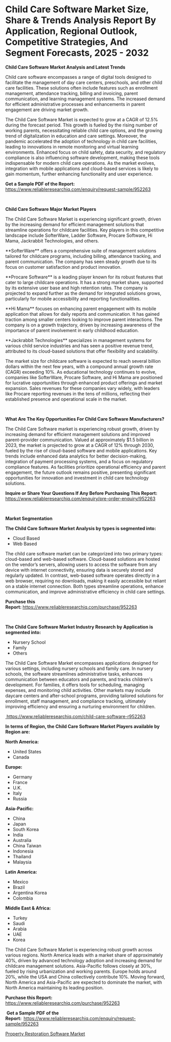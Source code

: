 <p><h1>Child Care Software Market Size, Share & Trends Analysis Report By Application, Regional Outlook, Competitive Strategies, And Segment Forecasts, 2025 - 2032</h1></p><p><strong>Child Care Software Market Analysis and Latest Trends</strong></p>
<p><p>Child care software encompasses a range of digital tools designed to facilitate the management of day care centers, preschools, and other child care facilities. These solutions often include features such as enrollment management, attendance tracking, billing and invoicing, parent communication, and learning management systems. The increased demand for efficient administrative processes and enhancements in parent engagement are driving market growth.</p><p>The Child Care Software Market is expected to grow at a CAGR of 12.5% during the forecast period. This growth is fueled by the rising number of working parents, necessitating reliable child care options, and the growing trend of digitalization in education and care settings. Moreover, the pandemic accelerated the adoption of technology in child care facilities, leading to innovations in remote monitoring and virtual learning environments. Enhanced focus on child safety, data security, and regulatory compliance is also influencing software development, making these tools indispensable for modern child care operations. As the market evolves, integration with mobile applications and cloud-based services is likely to gain momentum, further enhancing functionality and user experience.</p></p>
<p><strong>Get a Sample PDF of the Report:&nbsp;</strong> <a href="https://www.reliableresearchiq.com/enquiry/request-sample/952263?utm_campaign=2291&utm_medium=2&utm_source=Github&utm_content=ia&utm_term=06032025&utm_id=child-care-software">https://www.reliableresearchiq.com/enquiry/request-sample/952263</a></p>
<p>&nbsp;</p>
<p><strong>Child Care Software Major Market Players</strong></p>
<p><p>The Child Care Software Market is experiencing significant growth, driven by the increasing demand for efficient management solutions that streamline operations for childcare facilities. Key players in this competitive landscape include SofterWare, Ladder Software, Procare Software, Hi Mama, Jackrabbit Technologies, and others.</p><p>**SofterWare** offers a comprehensive suite of management solutions tailored for childcare programs, including billing, attendance tracking, and parent communication. The company has seen steady growth due to its focus on customer satisfaction and product innovation.</p><p>**Procare Software** is a leading player known for its robust features that cater to large childcare operations. It has a strong market share, supported by its extensive user base and high retention rates. The company is projected to expand further as the demand for integrated solutions grows, particularly for mobile accessibility and reporting functionalities.</p><p>**Hi Mama** focuses on enhancing parent engagement with its mobile application that allows for daily reports and communication. It has gained traction among smaller centers looking to improve parent interactions. The company is on a growth trajectory, driven by increasing awareness of the importance of parent involvement in early childhood education.</p><p>**Jackrabbit Technologies** specializes in management systems for various child service industries and has seen a positive revenue trend, attributed to its cloud-based solutions that offer flexibility and scalability.</p><p>The market size for childcare software is expected to reach several billion dollars within the next few years, with a compound annual growth rate (CAGR) exceeding 10%. As educational technology continues to evolve, companies like SofterWare, Procare Software, and Hi Mama are positioned for lucrative opportunities through enhanced product offerings and market expansion. Sales revenues for these companies vary widely, with leaders like Procare reporting revenues in the tens of millions, reflecting their established presence and operational scale in the market.</p></p>
<p>&nbsp;</p>
<p><strong>What Are The Key Opportunities For Child Care Software Manufacturers?</strong></p>
<p><p>The Child Care Software market is experiencing robust growth, driven by increasing demand for efficient management solutions and improved parent-provider communication. Valued at approximately $1.5 billion in 2023, the market is projected to grow at a CAGR of 12% through 2030, fueled by the rise of cloud-based software and mobile applications. Key trends include enhanced data analytics for better decision-making, integration of payment processing systems, and a focus on regulatory compliance features. As facilities prioritize operational efficiency and parent engagement, the future outlook remains positive, presenting significant opportunities for innovation and investment in child care technology solutions.</p></p>
<p><strong>Inquire or Share Your Questions If Any Before Purchasing This Report:</strong> <a href="https://www.reliableresearchiq.com/enquiry/pre-order-enquiry/952263?utm_campaign=2291&utm_medium=2&utm_source=Github&utm_content=ia&utm_term=06032025&utm_id=child-care-software">https://www.reliableresearchiq.com/enquiry/pre-order-enquiry/952263</a></p>
<p>&nbsp;</p>
<p><strong>Market Segmentation</strong></p>
<p><strong>The Child Care Software Market Analysis by types is segmented into:</strong></p>
<p><ul><li>Cloud Based</li><li>Web Based</li></ul></p>
<p><p>The child care software market can be categorized into two primary types: cloud-based and web-based software. Cloud-based solutions are hosted on the vendor’s servers, allowing users to access the software from any device with internet connectivity, ensuring data is securely stored and regularly updated. In contrast, web-based software operates directly in a web browser, requiring no downloads, making it easily accessible but reliant on a stable internet connection. Both types streamline operations, enhance communication, and improve administrative efficiency in child care settings.</p></p>
<p><strong>Purchase this Report:&nbsp;</strong><a href="https://www.reliableresearchiq.com/purchase/952263?utm_campaign=2291&utm_medium=2&utm_source=Github&utm_content=ia&utm_term=06032025&utm_id=child-care-software">https://www.reliableresearchiq.com/purchase/952263</a></p>
<p>&nbsp;</p>
<p><strong>The Child Care Software Market Industry Research by Application is segmented into:</strong></p>
<p><ul><li>Nursery School</li><li>Family</li><li>Others</li></ul></p>
<p><p>The Child Care Software Market encompasses applications designed for various settings, including nursery schools and family care. In nursery schools, the software streamlines administrative tasks, enhances communication between educators and parents, and tracks children's development. For families, it offers tools for scheduling, managing expenses, and monitoring child activities. Other markets may include daycare centers and after-school programs, providing tailored solutions for enrollment, staff management, and compliance tracking, ultimately improving efficiency and ensuring a nurturing environment for children.</p></p>
<p><a href="https://www.reliableresearchiq.com/child-care-software-r952263?utm_campaign=2291&utm_medium=2&utm_source=Github&utm_content=ia&utm_term=06032025&utm_id=child-care-software">&nbsp;https://www.reliableresearchiq.com/child-care-software-r952263</a></p>
<p><strong>In terms of Region, the Child Care Software Market Players available by Region are:</strong></p>
<p>
    <p> <strong> North America: </strong>
        <ul>
            <li>United States</li>
            <li>Canada</li>
        </ul>
        </p> 
    <p> <strong> Europe: </strong>
        <ul>
            <li>Germany</li>
            <li>France</li>
            <li>U.K.</li>
            <li>Italy</li>
            <li>Russia</li>
        </ul>
        </p> 
    <p> <strong> Asia-Pacific: </strong>
        <ul>
            <li>China</li>
            <li>Japan</li>
            <li>South Korea</li>
            <li>India</li>
            <li>Australia</li>
            <li>China Taiwan</li>
            <li>Indonesia</li>
            <li>Thailand</li>
            <li>Malaysia</li>
        </ul>
        </p> 
    <p> <strong> Latin America: </strong>
        <ul>
            <li>Mexico</li>
            <li>Brazil</li>
            <li>Argentina Korea</li>
            <li>Colombia</li>
        </ul>
        </p> 
    <p> <strong> Middle East & Africa: </strong>
        <ul>
            <li>Turkey</li>
            <li>Saudi</li>
            <li>Arabia</li>
            <li>UAE</li>
            <li>Korea</li>
        </ul>
    </p>
    </p>
<p><p>The Child Care Software Market is experiencing robust growth across various regions. North America leads with a market share of approximately 40%, driven by advanced technology adoption and increasing demand for childcare management solutions. Asia-Pacific follows closely at 30%, fueled by rising urbanization and working parents. Europe holds around 20%, while the USA and China collectively contribute 10%. Moving forward, North America and Asia-Pacific are expected to dominate the market, with North America maintaining its leading position.</p></p>
<p><strong>Purchase this Report: </strong><a href="https://www.reliableresearchiq.com/purchase/952263?utm_campaign=2291&utm_medium=2&utm_source=Github&utm_content=ia&utm_term=06032025&utm_id=child-care-software">https://www.reliableresearchiq.com/purchase/952263</a></p>
<p>&nbsp;<strong>Get a Sample PDF of the Report:&nbsp;&nbsp;</strong><a href="https://www.reliableresearchiq.com/enquiry/request-sample/952263?utm_campaign=2291&utm_medium=2&utm_source=Github&utm_content=ia&utm_term=06032025&utm_id=child-care-software">https://www.reliableresearchiq.com/enquiry/request-sample/952263</a></p>
<p><strong></strong></p>
<p><p><a href="https://github.com/LilianFaulkner65/Market-Research-Report-List-1/blob/main/property-restoration-software-market.md?utm_campaign=2291&utm_medium=2&utm_source=Github&utm_content=ia&utm_term=06032025&utm_id=child-care-software">Property Restoration Software Market</a></p></p>